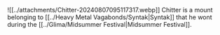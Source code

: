 ![[../attachments/Chitter-20240807095117317.webp]]
Chitter is a mount belonging to [[../Heavy Metal Vagabonds/Syntak|Syntak]] that he wont during the [[../Glima/Midsummer Festival|Midsummer Festival]]. 